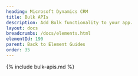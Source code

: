 ```yaml
---
heading: Microsoft Dynamics CRM
title: Bulk APIs
description: Add Bulk functionality to your app.
layout: docs
breadcrumbs: /docs/elements.html
elementId: 190
parent: Back to Element Guides
order: 35
---
```


{% include bulk-apis.md %}
